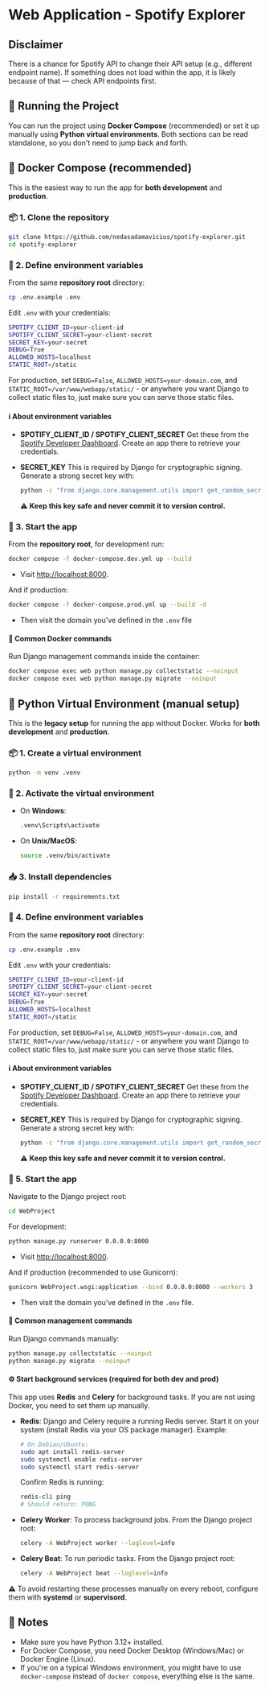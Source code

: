 # Web Application - Spotify Explorer

## Disclaimer

There is a chance for Spotify API to change their API setup (e.g., different endpoint name).
If something does not load within the app, it is likely because of that — check API endpoints first.



## 🚀 Running the Project

You can run the project using **Docker Compose** (recommended) or set it up manually using **Python virtual environments**. Both sections can be read standalone, so you don't need to jump back and forth.



## 🐳 Docker Compose (recommended)

This is the easiest way to run the app for **both development** and **production**.



### 📦 1. Clone the repository

```bash
git clone https://github.com/nedasadamavicius/spotify-explorer.git
cd spotify-explorer
```



### 🔑 2. Define environment variables

From the same **repository root** directory:

```bash
cp .env.example .env
```

Edit `.env` with your credentials:

```bash
SPOTIFY_CLIENT_ID=your-client-id
SPOTIFY_CLIENT_SECRET=your-client-secret
SECRET_KEY=your-secret
DEBUG=True
ALLOWED_HOSTS=localhost
STATIC_ROOT=/static
```

For production, set `DEBUG=False`, `ALLOWED_HOSTS=your-domain.com`, and `STATIC_ROOT=/var/www/webapp/static/` - or anywhere you want Django to collect static files to, just make sure you can serve those static files.



#### ℹ️ About environment variables

* **SPOTIFY\_CLIENT\_ID / SPOTIFY\_CLIENT\_SECRET**
  Get these from the [Spotify Developer Dashboard](https://developer.spotify.com/dashboard).
  Create an app there to retrieve your credentials.

* **SECRET\_KEY**
  This is required by Django for cryptographic signing.
  Generate a strong secret key with:

  ```bash
  python -c "from django.core.management.utils import get_random_secret_key; print(get_random_secret_key())"
  ```

  ⚠️ **Keep this key safe and never commit it to version control.**



### 🏃 3. Start the app

From the **repository root**, for development run:

```bash
docker compose -f docker-compose.dev.yml up --build
```

* Visit [http://localhost:8000](http://localhost:8000).

And if production:

```bash
docker compose -f docker-compose.prod.yml up --build -d
```

* Then visit the domain you've defined in the `.env` file



#### 🔄 Common Docker commands

Run Django management commands inside the container:

```bash
docker compose exec web python manage.py collectstatic --noinput
docker compose exec web python manage.py migrate --noinput
```



## 🐍 Python Virtual Environment (manual setup)

This is the **legacy setup** for running the app without Docker. Works for **both development** and **production**.



### 📦 1. Create a virtual environment

```bash
python -m venv .venv
```



### 🔑 2. Activate the virtual environment

* On **Windows**:

  ```bash
  .venv\Scripts\activate
  ```

* On **Unix/MacOS**:

  ```bash
  source .venv/bin/activate
  ```



### 📥 3. Install dependencies

```bash
pip install -r requirements.txt
```



### 🔑 4. Define environment variables

From the same **repository root** directory:

```bash
cp .env.example .env
```

Edit `.env` with your credentials:

```bash
SPOTIFY_CLIENT_ID=your-client-id
SPOTIFY_CLIENT_SECRET=your-client-secret
SECRET_KEY=your-secret
DEBUG=True
ALLOWED_HOSTS=localhost
STATIC_ROOT=/static
```

For production, set `DEBUG=False`, `ALLOWED_HOSTS=your-domain.com`, and `STATIC_ROOT=/var/www/webapp/static/` - or anywhere you want Django to collect static files to, just make sure you can serve those static files.



#### ℹ️ About environment variables

* **SPOTIFY\_CLIENT\_ID / SPOTIFY\_CLIENT\_SECRET**
  Get these from the [Spotify Developer Dashboard](https://developer.spotify.com/dashboard).
  Create an app there to retrieve your credentials.

* **SECRET\_KEY**
  This is required by Django for cryptographic signing.
  Generate a strong secret key with:

  ```bash
  python -c "from django.core.management.utils import get_random_secret_key; print(get_random_secret_key())"
  ```

  ⚠️ **Keep this key safe and never commit it to version control.**



### 🏃 5. Start the app

Navigate to the Django project root:

```bash
cd WebProject
```

For development:

```bash
python manage.py runserver 0.0.0.0:8000
```

* Visit [http://localhost:8000](http://localhost:8000).

And if production (recommended to use Gunicorn):

```bash
gunicorn WebProject.wsgi:application --bind 0.0.0.0:8000 --workers 3
```

* Then visit the domain you’ve defined in the `.env` file.



#### 🔄 Common management commands

Run Django commands manually:

```bash
python manage.py collectstatic --noinput
python manage.py migrate --noinput
```

#### ⚙️ Start background services (required for both dev and prod)

This app uses **Redis** and **Celery** for background tasks.
If you are not using Docker, you need to set them up manually.

* **Redis**: Django and Celery require a running Redis server.
  Start it on your system (install Redis via your OS package manager). Example:

  ```bash
  # On Debian/Ubuntu:
  sudo apt install redis-server
  sudo systemctl enable redis-server
  sudo systemctl start redis-server
  ```

  Confirm Redis is running:

  ```bash
  redis-cli ping
  # Should return: PONG
  ```

* **Celery Worker**: To process background jobs.
  From the Django project root:

  ```bash
  celery -A WebProject worker --loglevel=info
  ```

* **Celery Beat**: To run periodic tasks.
  From the Django project root:

  ```bash
  celery -A WebProject beat --loglevel=info
  ```

⚠️ To avoid restarting these processes manually on every reboot, configure them with **systemd** or **supervisord**.



## 📝 Notes

* Make sure you have Python 3.12+ installed.
* For Docker Compose, you need Docker Desktop (Windows/Mac) or Docker Engine (Linux).
* If you're on a typical Windows environment, you might have to use `docker-compose` instead of `docker compose`, everything else is the same.
